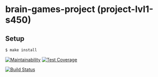 # brain-games-project (project-lvl1-s450)
## Setup

```sh
$ make install
```

[![Maintainability](https://api.codeclimate.com/v1/badges/706d9fb7829b3a2ba533/maintainability)](https://codeclimate.com/github/vmironov16/project-lvl1-s450/maintainability)
[![Test Coverage](https://api.codeclimate.com/v1/badges/706d9fb7829b3a2ba533/test_coverage)](https://codeclimate.com/github/vmironov16/project-lvl1-s450/test_coverage)

[![Build Status](https://travis-ci.org/vmironov16/project-lvl1-s450.svg?branch=master)](https://travis-ci.org/vmironov16/project-lvl1-s450)
